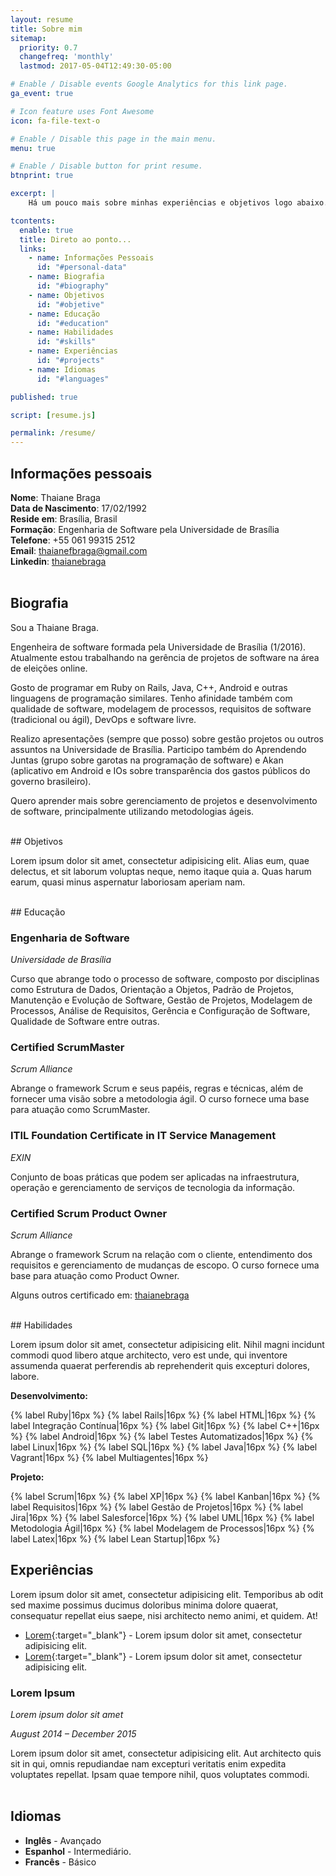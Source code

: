 ```yaml
---
layout: resume
title: Sobre mim
sitemap:
  priority: 0.7
  changefreq: 'monthly'
  lastmod: 2017-05-04T12:49:30-05:00

# Enable / Disable events Google Analytics for this link page.
ga_event: true

# Icon feature uses Font Awesome
icon: fa-file-text-o

# Enable / Disable this page in the main menu.
menu: true

# Enable / Disable button for print resume.
btnprint: true

excerpt: |
    Há um pouco mais sobre minhas experiências e objetivos logo abaixo. 

tcontents:
  enable: true
  title: Direto ao ponto...
  links:
    - name: Informações Pessoais
      id: "#personal-data"
    - name: Biografia
      id: "#biography"
    - name: Objetivos
      id: "#objetive"      
    - name: Educação
      id: "#education"
    - name: Habilidades
      id: "#skills"
    - name: Experiências
      id: "#projects"
    - name: Idiomas
      id: "#languages"   

published: true

script: [resume.js]

permalink: /resume/
---
```


## Informações pessoais

**Nome**: Thaiane Braga     
**Data de Nascimento**: 17/02/1992   
**Reside em**: Brasília, Brasil  
**Formação**: Engenharia de Software pela Universidade de Brasília   
**Telefone**: +55 061 99315 2512   
**Email**: thaianefbraga@gmail.com  
**Linkedin**: [thaianebraga](https://www.linkedin.com/in/thaianebraga/)   
<br>

## Biografia

Sou a Thaiane Braga. 

Engenheira de software formada pela Universidade de Brasília (1/2016). Atualmente estou trabalhando na gerência de projetos de software na área de eleições online.

Gosto de programar em Ruby on Rails, Java, C++, Android e outras linguagens de programação similares. Tenho afinidade também com qualidade de software, modelagem de processos, requisitos de software (tradicional ou ágil), DevOps e software livre.

Realizo apresentações (sempre que posso) sobre gestão projetos ou outros assuntos na Universidade de Brasília. Participo também do Aprendendo Juntas (grupo sobre garotas na programação de software) e Akan (aplicativo em Android e IOs sobre transparência dos gastos públicos do governo brasileiro).

Quero aprender mais sobre gerenciamento de projetos e desenvolvimento de software, principalmente utilizando metodologias ágeis. 

<br>
## Objetivos

Lorem ipsum dolor sit amet, consectetur adipisicing elit. Alias eum, quae delectus, et sit laborum voluptas neque, nemo itaque quia a. Quas harum earum, quasi minus aspernatur laboriosam aperiam nam.

<br>
## Educação

### Engenharia de Software

*Universidade de Brasília*

Curso que abrange todo o processo de software, composto por disciplinas como Estrutura de Dados, Orientação a Objetos, Padrão de Projetos, Manutenção e Evolução de Software, Gestão de Projetos, Modelagem de Processos, Análise de Requisitos, Gerência e Configuração de Software, Qualidade de Software entre outras.

### Certified ScrumMaster

*Scrum Alliance*

Abrange o framework Scrum e seus papéis, regras e técnicas, além de fornecer uma visão sobre a metodologia ágil. O curso fornece uma base para atuação como ScrumMaster.

### ITIL Foundation Certificate in IT Service Management

*EXIN*

Conjunto de boas práticas que podem ser aplicadas na infraestrutura, operação e gerenciamento de serviços de tecnologia da informação.

### Certified Scrum Product Owner

*Scrum Alliance*

Abrange o framework Scrum na relação com o cliente, entendimento dos requisitos e gerenciamento de mudanças de escopo. O curso fornece uma base para atuação como Product Owner.


Alguns outros certificado em:  [thaianebraga](https://www.linkedin.com/in/thaianebraga/)


<br>
## Habilidades

Lorem ipsum dolor sit amet, consectetur adipisicing elit. Nihil magni incidunt commodi quod libero atque architecto, vero est unde, qui inventore assumenda quaerat perferendis ab reprehenderit quis excepturi dolores, labore.

**Desenvolvimento:**   

{% label Ruby|16px %}
{% label Rails|16px %}
{% label HTML|16px %}
{% label Integração Contínua|16px %}
{% label Git|16px %}
{% label C++|16px %}
{% label Android|16px %}
{% label Testes Automatizados|16px %}
{% label Linux|16px %}
{% label SQL|16px %}
{% label Java|16px %}
{% label Vagrant|16px %}
{% label Multiagentes|16px %}


**Projeto:**

{% label Scrum|16px %}
{% label XP|16px %}
{% label Kanban|16px %}
{% label Requisitos|16px %}
{% label Gestão de Projetos|16px %}
{% label Jira|16px %}
{% label Salesforce|16px %}
{% label UML|16px %}
{% label Metodologia Ágil|16px %}
{% label Modelagem de Processos|16px %}
{% label Latex|16px %}
{% label Lean Startup|16px %}


## Experiências

Lorem ipsum dolor sit amet, consectetur adipisicing elit. Temporibus ab odit sed maxime possimus ducimus doloribus minima dolore quaerat, consequatur repellat eius saepe, nisi architecto nemo animi, et quidem. At!

* [Lorem](http://williamcanin.github.io/typing-theme){:target="_blank"} - Lorem ipsum dolor sit amet, consectetur adipisicing elit.
* [Lorem](http://williamcanin.github.io/typing-theme){:target="_blank"} - Lorem ipsum dolor sit amet, consectetur adipisicing elit.

### Lorem Ipsum

*Lorem ipsum dolor sit amet*

*August 2014 – December 2015*

Lorem ipsum dolor sit amet, consectetur adipisicing elit. Aut architecto quis sit in qui, omnis repudiandae nam excepturi veritatis enim expedita voluptates repellat. Ipsam quae tempore nihil, quos voluptates commodi.
<br>
<br>
## Idiomas

* **Inglês** - Avançado
* **Espanhol** - Intermediário.
* **Francês** - Básico